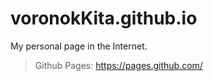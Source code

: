 # voronokKita.github.io

My personal page in the Internet.<br>
> Github Pages: https://pages.github.com/
